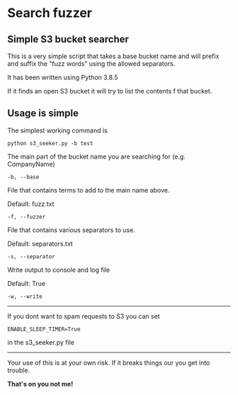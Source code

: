 # Search fuzzer
## Simple S3 bucket searcher

This is a very simple script that takes a base bucket name and will prefix and suffix the "fuzz words" using the allowed separators.

It has been written using Python 3.8.5

If it finds an open S3 bucket it will try to list the contents f that bucket.

## Usage is simple
The simplest working command is

    python s3_seeker.py -b test
 
The main part of the bucket name you are searching for (e.g. CompanyName)

    -b, --base

File that contains terms to add to the main name above.

Default: fuzz.txt

    -f, --fuzzer

File that contains various separators to use.

Default: separators.txt

    -s, --separator

Write output to console and log file

Default: True

    -w, --write

---
If you dont want to spam requests to S3 you can set

    ENABLE_SLEEP_TIMER=True

in the s3_seeker.py file

---
Your use of this is at your own risk. If it breaks things our you get into trouble.

**That's on you not me!**
